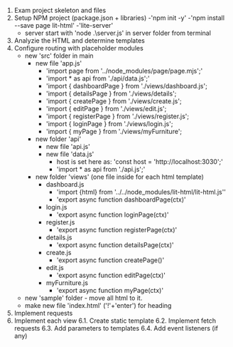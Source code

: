 1. Exam project skeleton and files
2. Setup NPM project (package.json + libraries)
    -'npm init -y'
    -'npm install --save page lit-html'
    -'lite-server'
    - server start with 'node .\server.js' in server folder from terminal
3. Analyzie the HTML and determine templates
4. Configure routing with placeholder modules
    - new 'src' folder in main
        - new file 'app.js'
            - 'import page from '../node_modules/page/page.mjs';'
            - 'import * as api from './api/data.js';'
            - 'import { dashboardPage } from './views/dashboard.js';
            - 'import { detailsPage } from './views/details';
            - 'import { createPage } from './views/create.js';
            - 'import { editPage } from './views/edit.js';
            - 'import { registerPage } from './views/register.js';
            - 'import { loginPage } from './views/login.js';
            - 'import { myPage } from './views/myFurniture';
        - new folder 'api'
            - new file 'api.js'
            - new file 'data.js'
                - host is set here as: 'const host = 'http://localhost:3030';'
                - 'import * as api from './api.js';'
        - new folder 'views' (one file inside for each html template)
            - dashboard.js
                - 'import {html} from '../../node_modules/lit-html/lit-html.js''
                - 'export async function dashboardPage(ctx)'
            - login.js
                - 'export async function loginPage(ctx)'
            - register.js
                - 'export async function registerPage(ctx)'
            - details.js
                - 'export async function detailsPage(ctx)'
            - create.js
                - 'export async function createPage()'
            - edit.js
                - 'export async function editPage(ctx)'
            - myFurniture.js
                - 'export async function myPage(ctx)'
    - new 'sample' folder - move all html to it.
    - make new file 'index.html' ('!'+'enter') for heading
5. Implement requests
6. Implement each view
    6.1. Create static template
    6.2. Implement fetch requests
    6.3. Add parameters to templates
    6.4. Add event listeners (if any)
